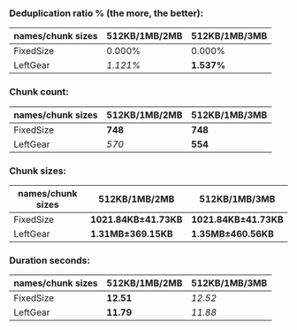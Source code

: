 ### Deduplication ratio % (the more, the better):

| names/chunk sizes | 512KB/1MB/2MB | 512KB/1MB/3MB |
| --------------- | ----------- | ----------- |
| FixedSize       | 0.000%      | 0.000%      |
| LeftGear        | *1.121%*    | **1.537%**  |

### Chunk count:

| names/chunk sizes | 512KB/1MB/2MB | 512KB/1MB/3MB |
| --------------- | ----------- | ----------- |
| FixedSize       | **748**     | **748**     |
| LeftGear        | *570*       | **554**     |

### Chunk sizes:

| names/chunk sizes | 512KB/1MB/2MB        | 512KB/1MB/3MB        |
| --------------- | -------------------- | -------------------- |
| FixedSize       | **1021.84KB±41.73KB** | **1021.84KB±41.73KB** |
| LeftGear        | **1.31MB±369.15KB**  | **1.35MB±460.56KB**  |

### Duration seconds:

| names/chunk sizes | 512KB/1MB/2MB | 512KB/1MB/3MB |
| --------------- | ----------- | ----------- |
| FixedSize       | **12.51**   | *12.52*     |
| LeftGear        | **11.79**   | *11.88*     |
